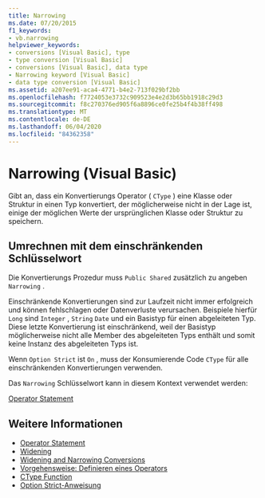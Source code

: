 ```yaml
---
title: Narrowing
ms.date: 07/20/2015
f1_keywords:
- vb.narrowing
helpviewer_keywords:
- conversions [Visual Basic], type
- type conversion [Visual Basic]
- conversions [Visual Basic], data type
- Narrowing keyword [Visual Basic]
- data type conversion [Visual Basic]
ms.assetid: a207ee91-aca4-4771-b4e2-713f029bf2bb
ms.openlocfilehash: f7724053e3732c909523e4e2d3b65bb1918c29d3
ms.sourcegitcommit: f8c270376ed905f6a8896ce0fe25b4f4b38ff498
ms.translationtype: MT
ms.contentlocale: de-DE
ms.lasthandoff: 06/04/2020
ms.locfileid: "84362358"
---
```

# <a name="narrowing-visual-basic"></a>Narrowing (Visual Basic)
Gibt an, dass ein Konvertierungs Operator ( `CType` ) eine Klasse oder Struktur in einen Typ konvertiert, der möglicherweise nicht in der Lage ist, einige der möglichen Werte der ursprünglichen Klasse oder Struktur zu speichern.  
  
## <a name="converting-with-the-narrowing-keyword"></a>Umrechnen mit dem einschränkenden Schlüsselwort  
 Die Konvertierungs Prozedur muss `Public Shared` zusätzlich zu angeben `Narrowing` .  
  
 Einschränkende Konvertierungen sind zur Laufzeit nicht immer erfolgreich und können fehlschlagen oder Datenverluste verursachen. Beispiele hierfür `Long` sind `Integer` , `String` `Date` und ein Basistyp für einen abgeleiteten Typ. Diese letzte Konvertierung ist einschränkend, weil der Basistyp möglicherweise nicht alle Member des abgeleiteten Typs enthält und somit keine Instanz des abgeleiteten Typs ist.  
  
 Wenn `Option Strict` ist `On` , muss der Konsumierende Code `CType` für alle einschränkenden Konvertierungen verwenden.  
  
 Das `Narrowing` Schlüsselwort kann in diesem Kontext verwendet werden:  
  
 [Operator Statement](../statements/operator-statement.md)  
  
## <a name="see-also"></a>Weitere Informationen

- [Operator Statement](../statements/operator-statement.md)
- [Widening](widening.md)
- [Widening and Narrowing Conversions](../../programming-guide/language-features/data-types/widening-and-narrowing-conversions.md)
- [Vorgehensweise: Definieren eines Operators](../../programming-guide/language-features/procedures/how-to-define-an-operator.md)
- [CType Function](../functions/ctype-function.md)
- [Option Strict-Anweisung](../statements/option-strict-statement.md)
